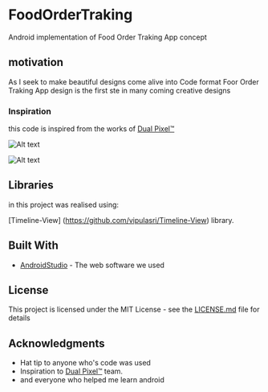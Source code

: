# FoodOrderTraking


Android implementation of Food Order Traking App concept

## motivation

As I seek to make beautiful designs come alive into Code format Foor Order Traking App design is the first ste in many coming creative designs

### Inspiration

this code is inspired from the works of [Dual Pixel™](https://www.uplabs.com/idualpixel)

![Alt text](https://github.com/chawkiAmrouche/FoodOrderTraking/blob/master/TrackOrders.png)
  
![Alt text](https://github.com/chawkiAmrouche/FoodOrderTraking/blob/master/preview.jpg)
## Libraries

in this project was realised using:

[Timeline-View] (https://github.com/vipulasri/Timeline-View) library.


## Built With

* [AndroidStudio](https://developer.android.com/studio/index.html) - The web software we used

 
 
## License

This project is licensed under the MIT License - see the [LICENSE.md](LICENSE.md) file for details

## Acknowledgments

* Hat tip to anyone who's code was used
* Inspiration to [Dual Pixel™](https://www.uplabs.com/idualpixel) team.
* and everyone who helped me learn android
